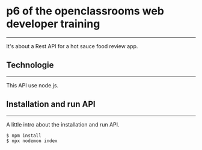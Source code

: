 # p6 of the openclassrooms web developer training
***
It's about a Rest API for a hot sauce food review app.

## Technologie
***
This API use node.js.

## Installation and run API
***
A little intro about the installation and run API.
```
$ npm install
$ npx nodemon index
```
